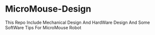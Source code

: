 # MicroMouse-Design
This Repo Include Mechanical Design And HardWare Design And Some SoftWare Tips For MicroMouse Robot
